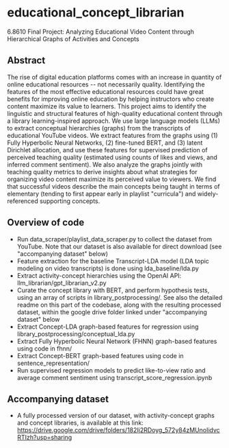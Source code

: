 # educational_concept_librarian
6.8610 Final Project: Analyzing Educational Video Content through Hierarchical Graphs of Activities and Concepts

## Abstract
The rise of digital education platforms comes with an increase in quantity of online educational resources -- not necessarily quality. Identifying the features of the most effective educational resources could have great benefits for improving online education by helping instructors who create content maximize its value to learners. This project aims to identify the linguistic and structural features of high-quality educational content through a library learning-inspired approach. We use large language models (LLMs) to extract conceptual hierarchies (graphs) from the transcripts of educational YouTube videos. We extract features from the graphs using (1) Fully Hyperbolic Neural Networks, (2) fine-tuned BERT, and (3) latent Dirichlet allocation, and use these features for supervised prediction of perceived teaching quality (estimated using counts of likes and views, and inferred comment sentiment). We also analyze the graphs jointly with teaching quality metrics to derive insights about what strategies for organizing video content maximize its perceived value to viewers. We find that successful videos describe the main concepts being taught in terms of elementary (tending to first appear early in playlist "curricula") and widely-referenced supporting concepts. 

## Overview of code
* Run data_scraper/playlist_data_scraper.py to collect the dataset from YouTube. Note that our dataset is also available for direct download (see "accompanying dataset" below)
* Feature extraction for the baseline Transcript-LDA model (LDA topic modeling on video transcripts) is done using lda_baseline/lda.py
* Extract activity-concept hierarchies using the OpenAI API: llm_librarian/gpt_librarian_v2.py
* Curate the concept library with BERT, and perform hypothesis tests, using an array of scripts in library_postprocessing/. See also the detailed readme on this part of the codebase, along with the resulting processed dataset, within the google drive folder linked under "accompanying dataset" below
* Extract Concept-LDA graph-based features for regression using library_postprocessing/conceptual_lda.py
* Extract Fully Hyperbolic Neural Network (FHNN) graph-based features using code in fhnn/
* Extract Concept-BERT graph-based features using code in sentence_representation/
* Run supervised regression models to predict like-to-view ratio and average comment sentiment using transcript_score_regression.ipynb

## Accompanying dataset
* A fully processed version of our dataset, with activity-concept graphs and concept libraries, is available at this link: https://drive.google.com/drive/folders/182Ij2RDoyg_572y84zMUnoIidvcRTIzh?usp=sharing

